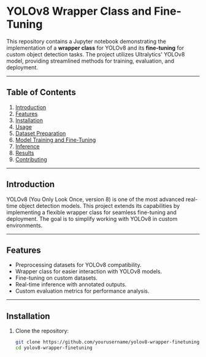 # YOLOv8 Wrapper Class and Fine-Tuning

This repository contains a Jupyter notebook demonstrating the implementation of a **wrapper class** for YOLOv8 and its **fine-tuning** for custom object detection tasks. The project utilizes Ultralytics' YOLOv8 model, providing streamlined methods for training, evaluation, and deployment.

---

## Table of Contents

1. [Introduction](#introduction)
2. [Features](#features)
3. [Installation](#installation)
4. [Usage](#usage)
5. [Dataset Preparation](#dataset-preparation)
6. [Model Training and Fine-Tuning](#model-training-and-fine-tuning)
7. [Inference](#inference)
8. [Results](#results)
9. [Contributing](#contributing)

---

## Introduction

YOLOv8 (You Only Look Once, version 8) is one of the most advanced real-time object detection models. This project extends its capabilities by implementing a flexible wrapper class for seamless fine-tuning and deployment. The goal is to simplify working with YOLOv8 in custom environments.

---

## Features

- Preprocessing datasets for YOLOv8 compatibility.
- Wrapper class for easier interaction with YOLOv8 models.
- Fine-tuning on custom datasets.
- Real-time inference with annotated outputs.
- Custom evaluation metrics for performance analysis.

---

## Installation

1. Clone the repository:
   ```bash
   git clone https://github.com/yourusername/yolov8-wrapper-finetuning.git
   cd yolov8-wrapper-finetuning
